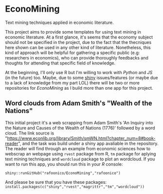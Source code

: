 # EconoMining
Text mining techniques applied in economic literature.

This project aims to provide some templates for using text mining in economic literature. At a first glance, it's seems that the economy subject should not be specified in the project, due to the fact that the thecniques here shown can be used in any other kind of literature. Nonetheless, this kind of approach will be helpful for gathering a specific public (e.g: researchers in economics), who can provide thoroughly feedbacks and thoughts for attending that specific field of knowledge.

At the beginning, I'll only use R but I'm willing to work with *Python* and *JS* (in the future) too. Maybe, due to some [shiny](https://shiny.rstudio.com/tutorial/) issues/features (or maybe due to a lack of knowledge from my part LOL) there will be two or more repositories for *EconoMining* as I build more than one app for this project.

## Word clouds from Adam Smith's "Wealth of the Nations"

This initial project it's a web scrapping from Adam Smith's  'An Inquiry into the Nature and Causes of the Wealth of Nations (1776)' followed by a word cloud. The link source is "https://www.econlib.org/library/Smith/smWN.html?chapter_num=8#book-reader", and the task was build under a shiny app avaliable in the repository. The reader will find through an example from economic sciences how to webscrap an webpage using `rvest` package from R, `tm` package for aplying text mining techniques and `wordcloud` package to plot an wordcloud. If you want to run this app, you should run this in your *R* console: 

`shiny::runGitHub("rafoonico/EconoMining","rafoonico")`

And please be sure that you have these packages: `install.packages(c("shiny","rvest","magrittr","tm","wordcloud"))`
